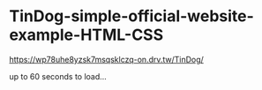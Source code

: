 # TinDog-simple-official-website-example-HTML-CSS

https://wp78uhe8yzsk7msqsklczq-on.drv.tw/TinDog/

up to 60 seconds to load...
